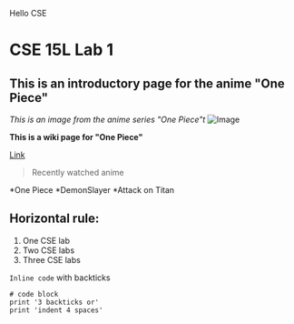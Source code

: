 Hello CSE
# CSE 15L Lab 1
## This is an introductory page for the anime "One Piece"

*This is an image from the anime series "One Piece"t*
![Image]([http://url/a.png](https://jotaku.net/2020/05/19/netflix-one-piece-live-action-pilot-leak/))

**This is a wiki page for "One Piece"**

[Link](https://en.wikipedia.org/wiki/One_Piece)

> Recently watched anime

*One Piece
*DemonSlayer
*Attack on Titan

Horizontal rule:
---

1. One CSE lab
2. Two CSE labs
3. Three CSE labs

`Inline code` with backticks

```
# code block
print '3 backticks or'
print 'indent 4 spaces'
```
